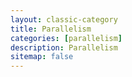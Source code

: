 ```yaml
---
layout: classic-category
title: Parallelism
categories: [parallelism]
description: Parallelism
sitemap: false
---
```

